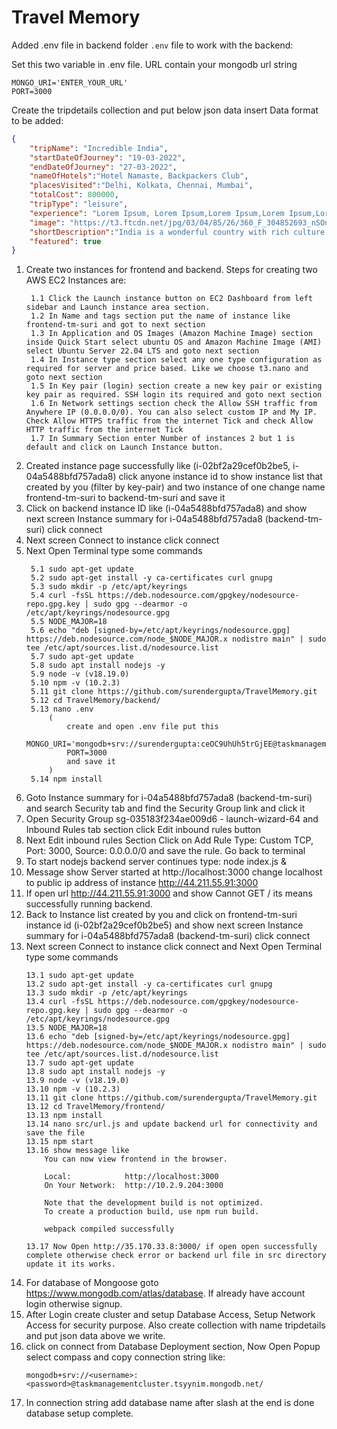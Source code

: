 # Travel Memory

Added .env file in backend folder
`.env` file to work with the backend:

Set this two variable in .env file. URL contain your mongodb url string
```
MONGO_URI='ENTER_YOUR_URL'
PORT=3000
```

Create the tripdetails collection and put below json data insert
Data format to be added: 

```json
{
    "tripName": "Incredible India",
    "startDateOfJourney": "19-03-2022",
    "endDateOfJourney": "27-03-2022",
    "nameOfHotels":"Hotel Namaste, Backpackers Club",
    "placesVisited":"Delhi, Kolkata, Chennai, Mumbai",
    "totalCost": 800000,
    "tripType": "leisure",
    "experience": "Lorem Ipsum, Lorem Ipsum,Lorem Ipsum,Lorem Ipsum,Lorem Ipsum,Lorem Ipsum,Lorem Ipsum,Lorem Ipsum,Lorem Ipsum,Lorem Ipsum,Lorem Ipsum,Lorem Ipsum,Lorem Ipsum,Lorem Ipsum,Lorem Ipsum,Lorem Ipsum,Lorem Ipsum,Lorem Ipsum,Lorem Ipsum,Lorem Ipsum,Lorem Ipsum,Lorem Ipsum,Lorem Ipsum,Lorem Ipsum,Lorem Ipsum,Lorem Ipsum,Lorem Ipsum, ",
    "image": "https://t3.ftcdn.net/jpg/03/04/85/26/360_F_304852693_nSOn9KvUgafgvZ6wM0CNaULYUa7xXBkA.jpg",
    "shortDescription":"India is a wonderful country with rich culture and good people.",
    "featured": true
}
```

1. Create two instances for frontend and backend. Steps for creating two AWS EC2 Instances are:
   ```
    1.1 Click the Launch instance button on EC2 Dashboard from left sidebar and Launch instance area section.
    1.2 In Name and tags section put the name of instance like frontend-tm-suri and got to next section
    1.3 In Application and OS Images (Amazon Machine Image) section inside Quick Start select ubuntu OS and Amazon Machine Image (AMI) select Ubuntu Server 22.04 LTS and goto next section
    1.4 In Instance type section select any one type configuration as required for server and price based. Like we choose t3.nano and goto next section
    1.5 In Key pair (login) section create a new key pair or existing key pair as required. SSH login its required and goto next section
    1.6 In Network settings section check the Allow SSH traffic from Anywhere IP (0.0.0.0/0). You can also select custom IP and My IP. Check Allow HTTPS traffic from the internet Tick and check Allow HTTP traffic from the internet Tick
    1.7 In Summary Section enter Number of instances 2 but 1 is default and click on Launch Instance button.
   ```
2. Created instance page successfully like (i-02bf2a29cef0b2be5, i-04a5488bfd757ada8) click anyone instance id to show instance list that created by you (filter by key-pair) and two instance of one change name frontend-tm-suri to backend-tm-suri and save it
3. Click on backend instance ID like (i-04a5488bfd757ada8) and show next screen Instance summary for i-04a5488bfd757ada8 (backend-tm-suri) click connect 
4. Next screen Connect to instance click connect 
5. Next Open Terminal type some commands
   ```
    5.1 sudo apt-get update
    5.2 sudo apt-get install -y ca-certificates curl gnupg
    5.3 sudo mkdir -p /etc/apt/keyrings
    5.4 curl -fsSL https://deb.nodesource.com/gpgkey/nodesource-repo.gpg.key | sudo gpg --dearmor -o /etc/apt/keyrings/nodesource.gpg
    5.5 NODE_MAJOR=18
    5.6 echo "deb [signed-by=/etc/apt/keyrings/nodesource.gpg] https://deb.nodesource.com/node_$NODE_MAJOR.x nodistro main" | sudo tee /etc/apt/sources.list.d/nodesource.list
    5.7 sudo apt-get update
    5.8 sudo apt install nodejs -y
    5.9 node -v (v18.19.0)
    5.10 npm -v (10.2.3)
    5.11 git clone https://github.com/surendergupta/TravelMemory.git
    5.12 cd TravelMemory/backend/
    5.13 nano .env 
        (
            create and open .env file put this 
            MONGO_URI='mongodb+srv://surendergupta:ceOC9UhUh5trGjEE@taskmanagementcluster.tsyynim.mongodb.net/travelMemory'
            PORT=3000
            and save it
        )
    5.14 npm install
   ```
6. Goto Instance summary for i-04a5488bfd757ada8 (backend-tm-suri) and search Security tab and find the Security Group link and click it 
7. Open Security Group sg-035183f234ae009d6 - launch-wizard-64 and Inbound Rules tab section click Edit inbound rules button
8. Next Edit inbound rules Section Click on Add Rule Type: Custom TCP, Port: 3000, Source: 0.0.0.0/0 and save the rule. Go back to terminal
9. To start nodejs backend server continues type: node index.js &
10. Message show Server started at http://localhost:3000 change localhost to public ip address of instance http://44.211.55.91:3000
11. If open url http://44.211.55.91:3000 and show Cannot GET / its means successfully running backend.
12. Back to Instance list created by you and click on frontend-tm-suri instance id (i-02bf2a29cef0b2be5) and show next screen Instance summary for i-04a5488bfd757ada8 (backend-tm-suri) click connect 
13. Next screen Connect to instance click connect and Next Open Terminal type some commands
    ```
    13.1 sudo apt-get update
    13.2 sudo apt-get install -y ca-certificates curl gnupg
    13.3 sudo mkdir -p /etc/apt/keyrings
    13.4 curl -fsSL https://deb.nodesource.com/gpgkey/nodesource-repo.gpg.key | sudo gpg --dearmor -o /etc/apt/keyrings/nodesource.gpg
    13.5 NODE_MAJOR=18
    13.6 echo "deb [signed-by=/etc/apt/keyrings/nodesource.gpg] https://deb.nodesource.com/node_$NODE_MAJOR.x nodistro main" | sudo tee /etc/apt/sources.list.d/nodesource.list
    13.7 sudo apt-get update
    13.8 sudo apt install nodejs -y
    13.9 node -v (v18.19.0)
    13.10 npm -v (10.2.3)
    13.11 git clone https://github.com/surendergupta/TravelMemory.git
    13.12 cd TravelMemory/frontend/
    13.13 npm install
    13.14 nano src/url.js and update backend url for connectivity and save the file
    13.15 npm start
    13.16 show message like
        You can now view frontend in the browser.

        Local:            http://localhost:3000
        On Your Network:  http://10.2.9.204:3000

        Note that the development build is not optimized.
        To create a production build, use npm run build.

        webpack compiled successfully

    13.17 Now Open http://35.170.33.8:3000/ if open open successfully complete otherwise check error or backend url file in src directory update it its works.
    ```
14. For database of Mongoose goto https://www.mongodb.com/atlas/database. If already have account login otherwise signup.
15. After Login create cluster and setup Database Access, Setup Network Access for security purpose. Also create collection with name tripdetails and put json data above we write.
16. click on connect from Database Deployment section, Now Open Popup select compass and copy connection string like:
    ```
    mongodb+srv://<username>:<password>@taskmanagementcluster.tsyynim.mongodb.net/
    ```
17. In connection string add database name after slash at the end is done database setup complete.
